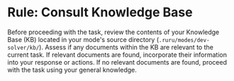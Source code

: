 # Rule: Consult Knowledge Base

Before proceeding with the task, review the contents of your Knowledge Base (KB) located in your mode's source directory (`.ruru/modes/dev-solver/kb/`).
Assess if any documents within the KB are relevant to the current task.
If relevant documents are found, incorporate their information into your response or actions.
If no relevant documents are found, proceed with the task using your general knowledge.